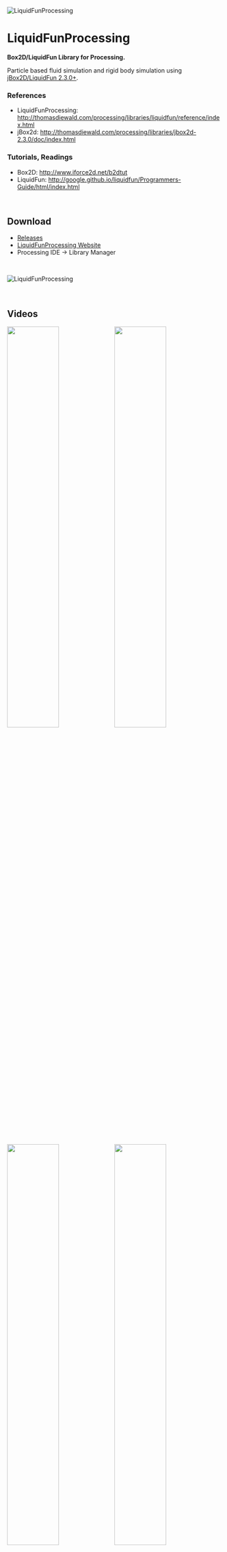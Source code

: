 ![LiquidFunProcessing](https://github.com/diwi/LiquidFunProcessing/blob/master/screenshots/examples/diewald_LiquidFunProcessing_Chains.jpg)


# LiquidFunProcessing
**Box2D/LiquidFun Library for Processing.**

Particle based fluid simulation and rigid body simulation using [jBox2D/LiquidFun 2.3.0+](https://github.com/jbox2d/jbox2d).


### References

 - LiquidFunProcessing:  http://thomasdiewald.com/processing/libraries/liquidfun/reference/index.html
 - jBox2d:  http://thomasdiewald.com/processing/libraries/jbox2d-2.3.0/doc/index.html

### Tutorials, Readings
 - Box2D: http://www.iforce2d.net/b2dtut
 - LiquidFun: http://google.github.io/liquidfun/Programmers-Guide/html/index.html

<br>

## Download
+ [Releases](https://github.com/diwi/LiquidFunProcessing/releases)
+ [LiquidFunProcessing Website](http://thomasdiewald.com/processing/libraries/liquidfun)
+ Processing IDE -> Library Manager

<br>

![LiquidFunProcessing](https://github.com/diwi/LiquidFunProcessing/blob/master/screenshots/examples/diewald_LiquidFunProcessing_Examples2.jpg)

<br>

## Videos

[<img src="https://i.vimeocdn.com/video/642746926.jpg" alt="" width="49%">](https://vimeo.com/223843930 "LiquidFunProcessing - Chains")
[<img src="https://i.vimeocdn.com/video/642746415.jpg" alt="" width="49%">](https://vimeo.com/223843846 "LiquidFunProcessing - Bricks")
[<img src="https://i.vimeocdn.com/video/642746223.jpg" alt="" width="49%">](https://vimeo.com/223843490 "LiquidFunProcessing - WaveMachine")
[<img src="https://i.vimeocdn.com/video/642746084.jpg" alt="" width="49%">](https://vimeo.com/223843609 "LiquidFunProcessing - ParticleTypes")

<br>

## Examples
The library includes a lot of examples from the original [jbox2d testbed](https://github.com/jbox2d/jbox2d/tree/master/jbox2d-testbed/src/main/java/org/jbox2d/testbed/tests).<br>
For a quick start, each sketch has a couple of default mouse-actions:

- LMB: drag rigid bodies / particles
- LMB + SHIFT: shoot a bullet
- MMB: spawn particles
- RMB: destroy particles

... as well as some key-mapping, e.g. to display the debug-draw, restart, pause/resume.<br>
Of course, each of those can be altered, overwritten or disabled/removed.

<br>


## Rendermodes

#### Default renderer, no postprocessing 

particles are rendered as point-sprites and rigid bodies are rendered using the PShape tree structure.

![Default](https://github.com/diwi/LiquidFunProcessing/blob/master/screenshots/rendermodes/diewald_LiquidFunProcessing_RenderRaw.jpg)

<br>

#### Default renderer + Postprocessing 

**LiquidFx** adds some liquid effect and fake shading. [PixelFlow](https://github.com/diwi/PixelFlow) needs to be installed to use it.

![LiquidFx](https://github.com/diwi/LiquidFunProcessing/blob/master/screenshots/rendermodes/diewald_LiquidFunProcessing_RenderLiquidFx.jpg)

<br>

#### Debug Draw 

using the box2d world for rendering and basic processing draw calls.

![Debug](https://github.com/diwi/LiquidFunProcessing/blob/master/screenshots/rendermodes/diewald_LiquidFunProcessing_RenderDebug.jpg)

<br>

## Resources

- jBox2d web: http://www.jbox2d.org/
- jBox2d Testbed: https://github.com/jbox2d/jbox2d/tree/master/jbox2d-testbed
- Box2d Testbed: https://github.com/erincatto/Box2D/tree/master/Box2D/Testbed
- LiquidFun: http://google.github.io/liquidfun/
- **LiquidFun Programmers Guide: http://google.github.io/liquidfun/Programmers-Guide/html/index.html**

<br>

## Installation, Processing IDE

- Download [Processing 3](https://processing.org/download/?processing)
- Install liquidFunProcessing via the Library Manager.
- Or manually, unzip and put the extracted LiquidFunProcessing folder into the libraries folder of your Processing sketches. Reference and examples are included in the LiquidFunProcessing folder. 

- Also make sure you have the latest graphics card driver installed!

#### Platforms
Windows, Linux, MacOSX


<br>

## Dependencies, to run the examples

 - **PixelFlow: https://github.com/diwi/PixelFlow**

